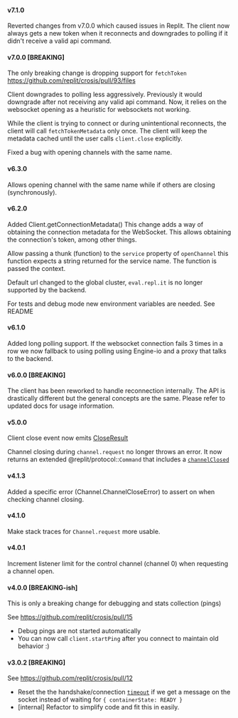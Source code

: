 #### v7.1.0

Reverted changes from v7.0.0 which caused issues in Replit. The client now always gets a new token when it reconnects and downgrades to polling if it didn't receive a valid api command.

#### v7.0.0 [BREAKING]

The only breaking change is dropping support for `fetchToken` https://github.com/replit/crosis/pull/93/files

Client downgrades to polling less aggressively. Previously it would downgrade after not receiving any valid api command. Now, it relies on the websocket opening as a heuristic for websockets not working.

While the client is trying to connect or during unintentional reconnects, the client will call `fetchTokenMetadata` only once. The client will keep the metadata cached until the user calls `client.close` explicitly.

Fixed a bug with opening channels with the same name.

#### v6.3.0

Allows opening channel with the same name while if others are closing (synchronously).

#### v6.2.0

Added Client.getConnectionMetadata() This change adds a way of obtaining the connection metadata for the WebSocket. This allows obtaining the connection's token, among other things.

Allow passing a thunk (function) to the `service` property of `openChannel` this function expects a string returned for the service name. The function is passed the context.

Default url changed to the global cluster, `eval.repl.it` is no longer supported by the backend.

For tests and debug mode new environment variables are needed. See README

#### v6.1.0

Added long polling support. If the websocket connection fails 3 times in a row we now fallback to using polling using Engine-io and a proxy that talks to the backend.

#### v6.0.0 [BREAKING]

The client has been reworked to handle reconnection internally. The API is drastically different but the general concepts
are the same. Please refer to updated docs for usage information.

#### v5.0.0

Client close event now emits [CloseResult](https://replit-crosis.masfrost.repl.co/modules/_src_client_.html#closeresult)

Channel closing during `channel.request` no longer throws an error. It now returns an extended @replit/protocol::`Command` that includes a [`channelClosed`](https://replit-crosis.masfrost.repl.co/interfaces/_src_channel_.requestresult.html#channelclosed)

#### v4.1.3

Added a specific error (Channel.ChannelCloseError) to assert on when checking channel closing.

#### v4.1.0

Make stack traces for `Channel.request` more usable.

#### v4.0.1

Increment listener limit for the control channel (channel 0) when requesting a channel open.

#### v4.0.0 [BREAKING-ish]

This is only a breaking change for debugging and stats collection (pings)

See https://github.com/replit/crosis/pull/15

- Debug pings are not started automatically
- You can now call `client.startPing` after you connect to maintain old behavior :)

#### v3.0.2 [BREAKING]

See https://github.com/replit/crosis/pull/12

- Reset the the handshake/connection [`timeout`](https://github.com/replit/crosis/blob/d6dedc5aab6722c557da6df03b71e4e367af305d/src/client.ts#L44) if we get a message on the socket instead of waiting for `{ containerState: READY }`
- [internal] Refactor to simplify code and fit this in easily.
